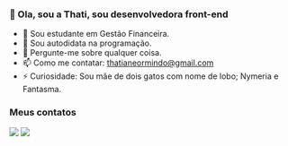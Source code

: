  
 ### 👋 Ola, sou a Thati, sou desenvolvedora front-end 
 
 - 💸 Sou estudante em Gestão Financeira.
 - 🔭 Sou autodidata na programação.
 - 💬 Pergunte-me sobre qualquer coisa.
 - 📫 Como me contatar: thatianeormindo@gmail.com
 - ⚡ Curiosidade: Sou mãe de dois gatos com nome de lobo; Nymeria e Fantasma. 
 
 
### Meus contatos
 <a href = "mailto:thatianeormindo@gmail.com"><img src="https://img.shields.io/badge/-Gmail-%23333?style=for-the-badge&logo=gmail&logoColor=white" target="_blank"></a> <a href="https://www.linkedin.com/in/thatianeormindo/" target="_blank"><img src="https://img.shields.io/badge/-LinkedIn-%230077B5?style=for-the-badge&logo=linkedin&logoColor=white" target="_blank"></a>

  
